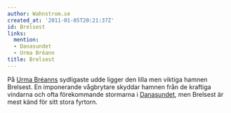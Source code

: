 ```yaml
---
author: Wahnstrom.se
created_at: '2011-01-05T20:21:37Z'
id: Brelsest
links:
  mention:
  - Danasundet
  - Urma Bréann
title: Brelsest
---
```


På [Urma Bréanns] sydligaste udde ligger den lilla men viktiga hamnen Brelsest. En imponerande
vågbrytare skyddar hamnen från de kraftiga vindarna och ofta förekommande stormarna i [Danasundet],
men Brelsest är mest känd för sitt stora fyrtorn.

  [Urma Bréanns]: Urma_Bréann
  [Danasundet]: Danasundet